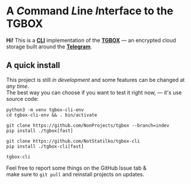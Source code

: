 # A *C*ommand *L*ine *I*nterface to the TGBOX

**Hi!** This is a [**CLI**](https://en.wikipedia.org/wiki/Command-line_interface) implementation of the [**TGBOX**](https://github.com/NonProjects/tgbox/) — an encrypted cloud storage built around the [**Telegram**](https://telegram.org).

## A quick install

This project is still *in development* and some features can be changed at *any time*.\
The best way you can choose if you want to test it right now, — it's use source code:
```
python3 -m venv tgbox-cli-env
cd tgbox-cli-env && . bin/activate

git clone https://github.com/NonProjects/tgbox --branch=indev
pip install ./tgbox[fast]

git clone https://github.com/NotStatilko/tgbox-cli
pip install ./tgbox-cli[fast]

tgbox-cli
```
Feel free to report some things on the GitHub Issue tab &\
make sure to `git pull` and reinstall projects on updates.
